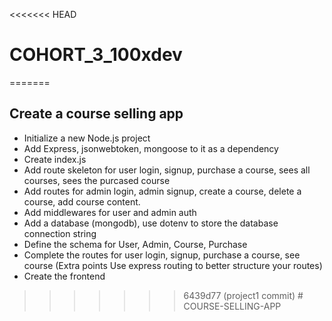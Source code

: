 <<<<<<< HEAD
# COHORT_3_100xdev
=======
## Create a course selling app

- Initialize a new Node.js project
- Add Express, jsonwebtoken, mongoose to it as a dependency
- Create index.js
- Add route skeleton for user login, signup, purchase a course, sees all courses, sees the purcased course
- Add routes for admin login, admin signup, create a course, delete a course, add course content.
- Add middlewares for user and admin auth
- Add a database (mongodb), use dotenv to store the database connection string
- Define the schema for User, Admin, Course, Purchase
- Complete the routes for user login, signup, purchase a course, see course (Extra points Use express routing to
better structure your routes)
- Create the frontend
>>>>>>> 6439d77 (project1 commit)
#   C O U R S E - S E L L I N G - A P P  
 